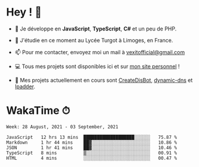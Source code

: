 # Hey ! 🌃

- 🔭 Je développe en **JavaScript**, **TypeScript**, **C#** et un peu de PHP.

- 🌱 J'étudie en ce moment au Lycée Turgot à Limoges, en France.

- 📫 Pour me contacter, envoyez moi un mail à <a href="mailto:vexitofficial@gmail.com">vexitofficial@gmail.com</a>

- 💻 Tous mes projets sont disponibles ici et sur <a href="https://www.vexcited.me">mon site personnel</a> !

- 👀 Mes projets actuellement en cours sont [CreateDisBot](https://github.com/Vexcited/createdisbot), [dynamic-dns](https://github.com/Vexcited/dynamic-dns) et [lpadder](https://github.com/Vexcited/lpadder).

# WakaTime ⏱

<!--START_SECTION:waka-->
```text
Week: 28 August, 2021 - 03 September, 2021

JavaScript   12 hrs 13 mins  ███████████████████░░░░░░   75.87 % 
Markdown     1 hr 44 mins    ██▓░░░░░░░░░░░░░░░░░░░░░░   10.86 % 
JSON         1 hr 41 mins    ██▓░░░░░░░░░░░░░░░░░░░░░░   10.46 % 
TypeScript   8 mins          ▒░░░░░░░░░░░░░░░░░░░░░░░░   00.91 % 
HTML         4 mins          ░░░░░░░░░░░░░░░░░░░░░░░░░   00.47 % 
```
<!--END_SECTION:waka-->
